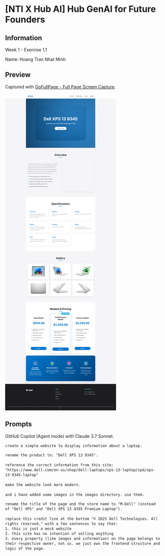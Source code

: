 # [NTI X Hub AI] Hub GenAI for Future Founders

## Information
Week 1 - Exercise 1.1

Name: Hoang Tran Nhat Minh

## Preview
Captured with [GoFullPage - Full Page Screen Capture](https://chromewebstore.google.com/detail/gofullpage-full-page-scre/fdpohaocaechififmbbbbbknoalclacl).

![Preview](./preview.png)

## Prompts
GitHub Copilot (Agent mode) with Claude 3.7 Sonnet.
```
create a simple website to display information about a laptop.
```
```
rename the product to: "Dell XPS 13 9345".

reference the correct information from this site: "https://www.dell.com/en-us/shop/dell-laptops/xps-13-laptop/spd/xps-13-9345-laptop"

make the website look more modern.

and i have added some images in the images directory. use them.
```
```
rename the title of the page and the store name to "M-Dell" (instead of "Dell XPS" and "Dell XPS 13 4395 Premium Laptop").

replace this credit line at the bottom "© 2025 Dell Technologies. All rights reserved." with a few sentences to say that:
1. this is just a mock website
2. this site has no intention of selling anything
3. every property (like images and information) on the page belongs to their respective owner, not us. we just own the frontend structure and logic of the page.
```